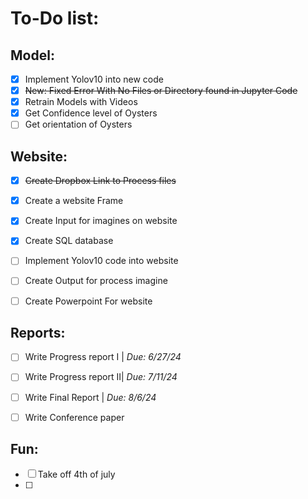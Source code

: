 # To-Do list:
## Model:
- [x] Implement Yolov10 into new code
- [X] ~~New: Fixed Error With No Files or Directory found in Jupyter Code~~
- [X] Retrain Models with Videos
- [X] Get Confidence level of Oysters
- [ ] Get orientation of Oysters

## Website:
- [x] ~~Create Dropbox Link to Process files~~
- [X] Create a website Frame
- [X] Create Input for imagines on website
- [X] Create SQL database
- [ ] Implement Yolov10 code into website
- [ ] Create Output for process imagine
- [ ] Create Powerpoint For website


## Reports:
- [ ] Write Progress report I | *Due: 6/27/24*
- [ ] Write Progress report II| *Due: 7/11/24*
- [ ] Write Final Report | *Due: 8/6/24*
- [ ] Write Conference paper


## Fun:
- [ ] Take off 4th of july
- [ ] 
